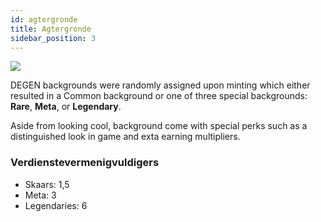 ```yaml
---
id: agtergronde
title: Agtergronde
sidebar_position: 3
---
```


![](/img/rngBackgrounds.gif)

DEGEN backgrounds were randomly assigned upon minting which either resulted in a Common background or one of three special backgrounds: **Rare**, **Meta**, or **Legendary**.

Aside from looking cool, background come with special perks such as a distinguished look in game and exta earning multipliers.

### Verdienstevermenigvuldigers

- Skaars: 1,5
- Meta: 3
- Legendaries: 6
